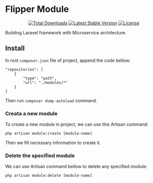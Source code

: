 # Flipper Module

<p align="center">
<a href="https://packagist.org/packages/flipper/module"><img src="https://img.shields.io/packagist/dt/flipper/module" alt="Total Downloads"></a>
<a href="https://packagist.org/packages/flipper/module"><img src="https://img.shields.io/packagist/v/flipper/module" alt="Latest Stable Version"></a>
<a href="https://packagist.org/packages/flipper/module"><img src="https://img.shields.io/packagist/l/flipper/module" alt="License"></a>
</p>

Building Laravel framework with Microservice architecture.

## Install

In root `composer.json` file of project, append the code bellow:
```
"repositories": [
    {
        "type": "path",
        "url": "./modules/*"
    }
]
```

Then run `composer dump-autoload` command.

### Creata a new module
To create a new module in project, we can use this Artisan command:
```
php artisan module:create [module-name]
```

Then we fill necessary information to create it. 

### Delete the specified module
We can use Artisan command bellow to delete any specified module:
```
php artisan module:delete [module-name]
```
